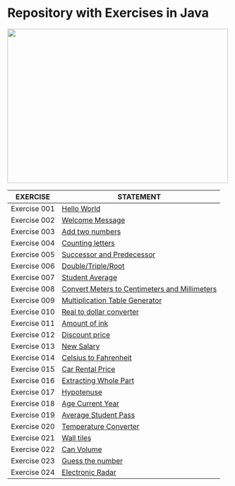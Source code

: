 # Repository with Exercises in Java

<a href="#"><img  src="https://media1.giphy.com/media/lTEmlS1yrVhMQ/giphy.gif?cid=ecf05e47t9itnd3eiiedsuxc6affe52qx6zc9kg4ndymd6n8&rid=giphy.gif&ct=g" width="500 " height="350" /></a>


| EXERCISE | STATEMENT |
|------|---------|
|Exercise 001|[Hello World](https://github.com/ArthurEstevan/Exercise_in_Java/tree/master/src/br/com/entra21/main/exercise_01)
|Exercise 002|[Welcome Message](https://github.com/ArthurEstevan/Exercise_in_Java/tree/master/src/br/com/entra21/main/exercise_02)
|Exercise 003|[Add two numbers](https://github.com/ArthurEstevan/Exercise_in_Java/tree/master/src/br/com/entra21/main/exercise_03)
|Exercise 004|[Counting letters](https://github.com/ArthurEstevan/Exercise_in_Java/tree/master/src/br/com/entra21/main/exercise_04)
|Exercise 005|[Successor and Predecessor](https://github.com/ArthurEstevan/Exercise_in_Java/tree/master/src/br/com/entra21/main/exercise_05)
|Exercise 006|[Double/Triple/Root](https://github.com/ArthurEstevan/Exercise_in_Java/tree/master/src/br/com/entra21/main/exercise_06)
|Exercise 007|[Student Average](https://github.com/ArthurEstevan/Exercise_in_Java/tree/master/src/br/com/entra21/main/exercise_07)
|Exercise 008|[Convert Meters to Centimeters and Millimeters](https://github.com/ArthurEstevan/Exercise_in_Java/tree/master/src/br/com/entra21/main/exercise_08)
|Exercise 009|[Multiplication Table Generator](https://github.com/ArthurEstevan/Exercise_in_Java/tree/master/src/br/com/entra21/main/exercise_09)
|Exercise 010|[Real to dollar converter](https://github.com/ArthurEstevan/Exercise_in_Java/tree/master/src/br/com/entra21/main/exercise_10)
|Exercise 011|[Amount of ink](https://github.com/ArthurEstevan/Exercise_in_Java/tree/master/src/br/com/entra21/main/exercise_11)
|Exercise 012|[Discount price](https://github.com/ArthurEstevan/Exercise_in_Java/tree/master/src/br/com/entra21/main/exercise_12)
|Exercise 013|[New Salary](https://github.com/ArthurEstevan/Exercise_in_Java/tree/master/src/br/com/entra21/main/exercise_13)
|Exercise 014|[Celsius to Fahrenheit](https://github.com/ArthurEstevan/Exercise_in_Java/tree/master/src/br/com/entra21/main/exercise_14)
|Exercise 015|[Car Rental Price](https://github.com/ArthurEstevan/Exercise_in_Java/tree/master/src/br/com/entra21/main/exercise_15)
|Exercise 016|[Extracting Whole Part](https://github.com/ArthurEstevan/Exercise_in_Java/tree/master/src/br/com/entra21/main/exercise_16)
|Exercise 017|[Hypotenuse](https://github.com/ArthurEstevan/Exercise_in_Java/tree/master/src/br/com/entra21/main/exercise_17)
|Exercise 018|[Age Current Year](https://github.com/ArthurEstevan/Exercise_in_Java/tree/master/src/br/com/entra21/main/exercise_18)
|Exercise 019|[Average Student Pass](https://github.com/ArthurEstevan/Exercise_in_Java/tree/master/src/br/com/entra21/main/exercise_19)
|Exercise 020|[Temperature Converter](https://github.com/ArthurEstevan/Exercise_in_Java/tree/master/src/br/com/entra21/main/exercise_20)
|Exercise 021|[Wall tiles](https://github.com/ArthurEstevan/Exercise_in_Java/tree/master/src/br/com/entra21/main/exercise_21)
|Exercise 022|[Can Volume](https://github.com/ArthurEstevan/Exercise_in_Java/tree/master/src/br/com/entra21/main/exercise_22)
|Exercise 023|[Guess the number](https://github.com/ArthurEstevan/Exercise_in_Java/tree/master/src/br/com/entra21/main/exercise_23)
|Exercise 024|[Electronic Radar](https://github.com/ArthurEstevan/Exercise_in_Java/tree/master/src/br/com/entra21/main/exercise_24)
